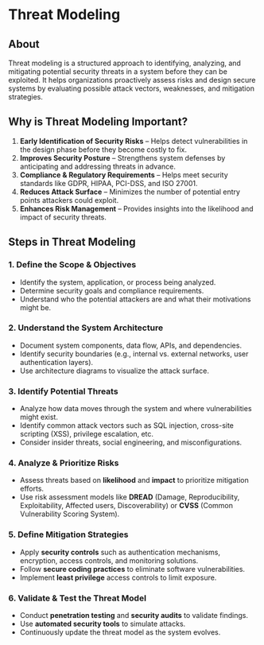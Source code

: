 # Threat Modeling

## About

Threat modeling is a structured approach to identifying, analyzing, and mitigating potential security threats in a system before they can be exploited. It helps organizations proactively assess risks and design secure systems by evaluating possible attack vectors, weaknesses, and mitigation strategies.

## **Why is Threat Modeling Important?**

1. **Early Identification of Security Risks** – Helps detect vulnerabilities in the design phase before they become costly to fix.
2. **Improves Security Posture** – Strengthens system defenses by anticipating and addressing threats in advance.
3. **Compliance & Regulatory Requirements** – Helps meet security standards like GDPR, HIPAA, PCI-DSS, and ISO 27001.
4. **Reduces Attack Surface** – Minimizes the number of potential entry points attackers could exploit.
5. **Enhances Risk Management** – Provides insights into the likelihood and impact of security threats.

## **Steps in Threat Modeling**

### **1. Define the Scope & Objectives**

* Identify the system, application, or process being analyzed.
* Determine security goals and compliance requirements.
* Understand who the potential attackers are and what their motivations might be.

### **2. Understand the System Architecture**

* Document system components, data flow, APIs, and dependencies.
* Identify security boundaries (e.g., internal vs. external networks, user authentication layers).
* Use architecture diagrams to visualize the attack surface.

### **3. Identify Potential Threats**

* Analyze how data moves through the system and where vulnerabilities might exist.
* Identify common attack vectors such as SQL injection, cross-site scripting (XSS), privilege escalation, etc.
* Consider insider threats, social engineering, and misconfigurations.

### **4. Analyze & Prioritize Risks**

* Assess threats based on **likelihood** and **impact** to prioritize mitigation efforts.
* Use risk assessment models like **DREAD** (Damage, Reproducibility, Exploitability, Affected users, Discoverability) or **CVSS** (Common Vulnerability Scoring System).

### **5. Define Mitigation Strategies**

* Apply **security controls** such as authentication mechanisms, encryption, access controls, and monitoring solutions.
* Follow **secure coding practices** to eliminate software vulnerabilities.
* Implement **least privilege** access controls to limit exposure.

### **6. Validate & Test the Threat Model**

* Conduct **penetration testing** and **security audits** to validate findings.
* Use **automated security tools** to simulate attacks.
* Continuously update the threat model as the system evolves.

